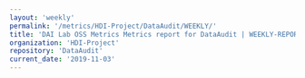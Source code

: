 ```yaml
---
layout: 'weekly'
permalink: '/metrics/HDI-Project/DataAudit/WEEKLY/'
title: 'DAI Lab OSS Metrics Metrics report for DataAudit | WEEKLY-REPORT-2019-11-03'
organization: 'HDI-Project'
repository: 'DataAudit'
current_date: '2019-11-03'
---
```

